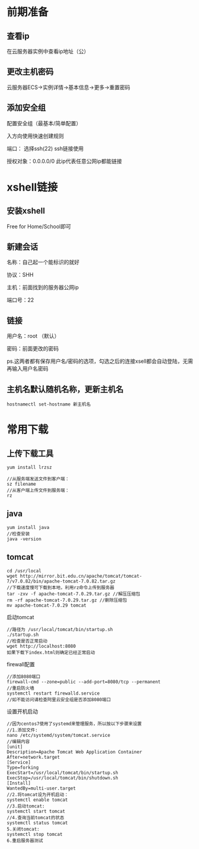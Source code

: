 # 前期准备

## 查看ip
在云服务器实例中查看ip地址（公）

## 更改主机密码
云服务器ECS->实例详情->基本信息->更多->重置密码

## 添加安全组
配置安全组（最基本/简单配置）

入方向使用快速创建规则

端口： 选择ssh(22) ssh链接使用

授权对象：0.0.0.0/0 此ip代表任意公网ip都能链接

# xshell链接

## 安装xshell
Free for Home/School即可

## 新建会话
名称：自己起一个能标识的就好

协议：SHH

主机：前面找到的服务器公网ip

端口号：22

## 链接
用户名：root （默认）

密码：前面更改的密码

ps.这两者都有保存用户名/密码的选项，勾选之后的连接xsell都会自动登陆，无需再输入用户名密码
## 主机名默认随机名称，更新主机名
```
hostnamectl set-hostname 新主机名
```

# 常用下载

## 上传下载工具
```
yum install lrzsz

//从服务端发送文件到客户端： 
sz filename 
//从客户端上传文件到服务端： 
rz
```
## java
```
yum install java
//检查安装
java -version
```
## tomcat
```
cd /usr/local
wget http://mirror.bit.edu.cn/apache/tomcat/tomcat-7/v7.0.82/bin/apache-tomcat-7.0.82.tar.gz
//下载速度慢可下载到本地，利用rz命令上传到服务器
tar -zxv -f apache-tomcat-7.0.29.tar.gz //解压压缩包
rm -rf apache-tomcat-7.0.29.tar.gz //删除压缩包
mv apache-tomcat-7.0.29 tomcat
```
启动tomcat
```
//路径为 /usr/local/tomcat/bin/startup.sh
./startup.sh
//检查是否正常启动
wget http://localhost:8080
如果下载下index.html则确定已经正常启动
```
firewall配置
```
//添加8080端口
firewall-cmd --zone=public --add-port=8080/tcp --permanent
//重启防火墙
systemctl restart firewalld.service
//如不能访问请检查阿里云安全组是否添加8080端口
```
设置开机启动
```
//因为centos7使用了systemd来管理服务，所以按以下步骤来设置
//1.添加文件:
nano /etc/systemd/system/tomcat.service 
//编辑内容
[unit] 
Description=Apache Tomcat Web Application Container 
After=network.target 
[Service] 
Type=forking 
ExecStart=/usr/local/tomcat/bin/startup.sh 
ExecStop=/usr/local/tomcat/bin/shutdown.sh 
[Install] 
WantedBy=multi-user.target
//2.将tomcat设为开机启动： 
systemctl enable tomcat
//3.启动tomcat: 
systemctl start tomcat
//4.查询当前tomcat的状态 
systemctl status tomcat
5.关闭tomcat: 
systemctl stop tomcat
6.重启服务器测试
```

